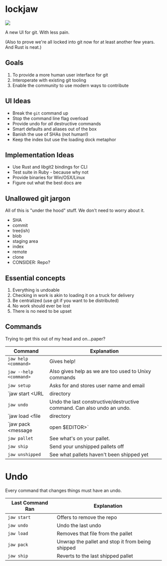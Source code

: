 # lockjaw

![](https://tarangini.files.wordpress.com/2011/05/headmuscles1.jpg)

A new UI for git. With less pain.

(Also to prove we're all locked into git now for at least another few years. And Rust is neat.)

## Goals

1. To provide a more human user interface for git
2. Interoperate with existing git tooling
3. Enable the community to use modern ways to contribute

## UI Ideas

* Break the `git` command up
* Stop the command line flag overload
* Provide undo for *all* destructive commands
* Smart defaults and aliases out of the box
* Banish the use of SHAs (not human!)
* Keep the index but use the loading dock metaphor

## Implementation Ideas

* Use Rust and libgit2 bindings for CLI
* Test suite in Ruby - because why not
* Provide binaries for Win/OSX/Linux
* Figure out what the best docs are

## Unallowed git jargon

All of this is "under the hood" stuff. We don't need to worry about it.

* SHA
* commit
* tree(ish)
* blob
* staging area
* index
* remote
* clone
* CONSIDER: Repo?

## Essential concepts

1. Everything is undoable
2. Checking in work is akin to loading it on a truck for delivery
3. Be centralized (use git if you want to be distributed)
4. No work should ever be lost
5. There is no need to be upset

## Commands

Trying to get this out of my head and on...paper?

| Command | Explanation |
| ------- | ----------- |
| `jaw help <command>` | Gives help! |
| `jaw --help <command>` | Also gives help as we are too used to Unixy commands |
| `jaw setup` | Asks for and stores user name and email |
| `jaw start <URL | directory | default = .>` | Starts a repo off |
| `jaw undo` | Undo the last constructive/destructive command. Can also undo an undo. |
| `jaw load <file | directory | default = .>` | Loads the pallet with a file to be checked in |
| `jaw pack <message | open $EDITOR>` | Pack up this pallet for shipping. |
| `jaw pallet` | See what's on your pallet. |
| `jaw ship` | Send your unshipped pallets off |
| `jaw unshipped` | See what pallets haven't been shipped yet |

# Undo

Every command that changes things must have an undo.

| Last Command Ran | Explanation |
| ---------------- | ----------- |
| `jaw start` | Offers to remove the repo |
| `jaw undo` | Undo the last undo |
| `jaw load` | Removes that file from the pallet |
| `jaw pack` | Unwrap the pallet and stop it from being shipped |
|`jaw ship` | Reverts to the last shipped pallet |